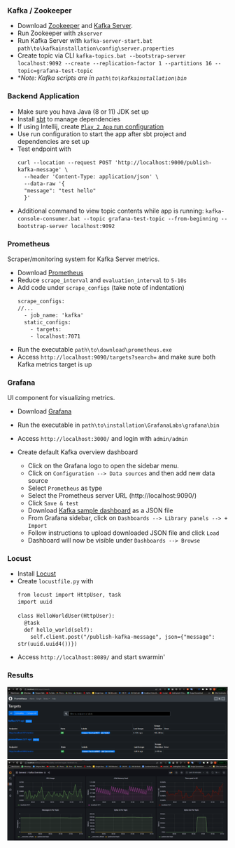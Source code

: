 ### Kafka / Zookeeper

- Download [Zookeeper](https://zookeeper.apache.org/releases.html) and [Kafka Server](https://kafka.apache.org/downloads).
- Run Zookeeper with `zkserver`
- Run Kafka Server with `kafka-server-start.bat path\to\kafkainstallation\config\server.properties`
- Create topic via CLI `kafka-topics.bat --bootstrap-server localhost:9092 --create --replication-factor 1 --partitions 16 --topic=grafana-test-topic`
- **Note: Kafka scripts are in `path\to\kafkainstallation\bin`*

### Backend Application

- Make sure you hava Java (8 or 11) JDK set up
- Install [sbt](https://www.scala-sbt.org/download.html) to manage dependencies
- If using Intellij, create [`Play 2 App` run configuration](https://www.jetbrains.com/help/idea/getting-started-with-play-2-x.html#run_debug_play)
- Use run configuration to start the app after sbt project and dependencies are set up
- Test endpoint with
  ```
  curl --location --request POST 'http://localhost:9000/publish-kafka-message' \
    --header 'Content-Type: application/json' \
    --data-raw '{
    "message": "test hello"
    }'
  ```
- Additional command to view topic contents while app is running: `kafka-console-consumer.bat --topic grafana-test-topic --from-beginning --bootstrap-server localhost:9092`

### Prometheus

Scraper/monitoring system for Kafka Server metrics.

- Download [Prometheus](https://prometheus.io/download/)
- Reduce `scrape_interval` and `evaluation_interval` to `5-10s`
- Add code under `scrape_configs` (take note of indentation)
  ```
  scrape_configs:
  //...
    - job_name: 'kafka'
    static_configs:
      - targets:
      - localhost:7071
  ```
- Run the executable `path\to\download\prometheus.exe`
- Access `http://localhost:9090/targets?search=` and make sure both Kafka metrics target is up

### Grafana

UI component for visualizing metrics.

- Download [Grafana](https://grafana.com/grafana/download)
- Run the executable in `path\to\installation\GrafanaLabs\grafana\bin`
- Access `http://localhost:3000/` and login with `admin/admin`

- Create default Kafka overview dashboard
    - Click on the Grafana logo to open the sidebar menu.
    - Click on `Configuration --> Data sources` and then add new data source
    - Select `Prometheus` as type
    - Select the Prometheus server URL (http://localhost:9090/)
    - Click `Save & test`
    - Download [Kafka sample dashboard](https://grafana.com/dashboards/721) as a JSON file
    - From Grafana sidebar, click on `Dashboards --> Library panels --> + Import`
    - Follow instructions to upload downloaded JSON file and click `Load`
    - Dashboard will now be visible under `Dashboards --> Browse`

### Locust

- Install [Locust](https://docs.locust.io/en/stable/installation.html)
- Create `locustfile.py` with
  ```
  from locust import HttpUser, task
  import uuid
    
  class HelloWorldUser(HttpUser):
    @task
    def hello_world(self):
      self.client.post("/publish-kafka-message", json={"message": str(uuid.uuid4())})
  ```
- Access `http://localhost:8089/` and start swarmin'

### Results

![Prometheus on Localhost](prometheus-build.PNG)
![Grafana on Localhost](grafana-build.PNG)